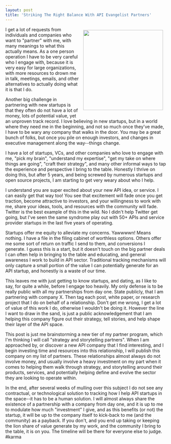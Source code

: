 ```yaml
---
layout: post
title: 'Striking The Right Balance With API Evangelist Partners'
---
```

<p><img style="padding: 10px;" src="https://s3.amazonaws.com/kinlane-productions/bw-icons/bw-ying-yang.png" alt="" width="250" align="right" /></p>
<p>I get a lot of requests from individuals and companies who want to "partner" with me, with many meanings to what this actually means. As a one person operation I have to be very careful who I engage with, because it is very easy for large organizations, with more resources to drown me in talk, meetings, emails, and other alternatives to actually doing what it is that I do.</p>
<p>Another big challenge in partnering with new startups is that they often do not have a lot of money, lots of potential value, yet an unproven track record. I love believing in new startups, but in a world where they need me in the beginning, and not so much once they've made, I have to be wary any company that walks in the door. You may be a great bunch of folks, but once you pile on enough investors, and changes in executive management along the way--things change.&nbsp;</p>
<p>I have a lot of startups, VCs, and other companies who love to engage with me, "pick my brain", "understand my expertise", "get my take on where things are going", "craft their strategy", and many other informal ways to tap the experience and perspective I bring to the table. Honestly I thrive on doing this, but after 5 years, and being screwed by numerous startups and open source projects, I am starting to get very weary about who I help.</p>
<p>I understand you are super excited about your new API idea, or service. I can easily get that way too! You see that excitement will fade once you get traction, become attractive to investors, and your willingness to work with me, share your ideas, tools, and resources with the community will fade. Twitter is the best example of this in the wild. No I didn't help Twitter get going, but I've seen the same syndrome play out with 50+ APIs and service provider startups in the last five years of operating.</p>
<p>Startups offer me equity to alleviate my concerns. Yawwwwn! Means nothing. I have a file in the filing cabinet of worthless options. Others offer me some sort of return on traffic I send to them, and conversions I generate. I guess this is a start, but it doesn't touch on the big partner deals I can often help in bringing to the table and educating, and general awareness I work to build in API sector. Traditional tracking mechanisms will only capture a small portion of the value I can potentially generate for an API startup, and honestly is a waste of our time.</p>
<p>This leaves me with just getting to know startups, and dating, as I like to say, for quite a while, before I engage too heavily. My only defense is to be really public with all my partnerships from day one. State publicly, that I am partnering with company X. Then tag each post, white paper, or research project that I do on behalf of a relationship. Don't get me wrong, I get a lot of value of this work I do, otherwise I wouldn't be doing it. However the line I want to draw in the sand, is just a public acknowledgement that I am helping this company figure out their strategy, tell stories, and help shape their layer of the API space.</p>
<p>This post is just me brainstorming a new tier of my partner program, which I'm thinking I will call "strategy and storytelling partners". When I am approached by, or discover a new API company that I find interesting, and I begin investing time and resources into this relationship, I will publish this company on my list of partners. These relationships almost always do not involve money, and usually involve a heavy investment on my part when it comes to helping them walk through strategy, and storytelling around their products, services, and potentially helping define and evolve the sector they are looking to operate within.</p>
<p>In the end, after several weeks of mulling over this subject I do not see any contractual, or technological solution to tracking how I help API startups in the space--it has to be a human solution. I will almost always share the existence of a partnership with a company from day one, and it is up to me to modulate how much "investment" I give, and as this benefits (or not) the startup, it will be up to the company itself to kick-back to me (and the community) as a payback. If you don't, and you end up taking or keeping the lion share of value generate by my work, and the community I bring to the table, it is on you. The timeline will be there for everyone else to judge. #karma</p>